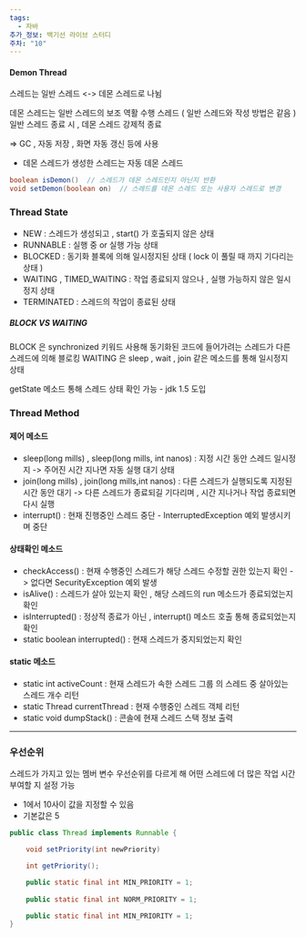 ```yaml
---
tags:
  - 자바
추가_정보: 백기선 라이브 스터디
주차: "10"
---
```

#### Demon Thread

스레드는 일반 스레드 <-> 데몬 스레드로 나뉨

데몬 스레드는 일반 스레드의 보조 역활 수행 스레드 ( 일반 스레드와 작성 방법은 같음 )
일반 스레드 종료 시 , 데몬 스레드 강제적 종료

=> GC , 자동 저장 , 화면 자동 갱신 등에 사용

- 데몬 스레드가 생성한 스레드는 자동 데몬 스레드

```java
boolean isDemon()  // 스레드가 데몬 스레드인지 아닌지 반환
void setDemon(boolean on)  // 스레드를 데몬 스레드 또는 사용자 스레드로 변경
```

### Thread State

- NEW : 스레드가 생성되고 , start() 가 호출되지 않은 상태
- RUNNABLE : 실행 중 or 실행 가능 상태
- BLOCKED : 동기화 블록에 의해 일시정지된 상태 ( lock 이 풀릴 때 까지 기다리는 상태 )
- WAITING , TIMED_WAITING : 작업 종료되지 않으나 , 실행 가능하지 않은 일시정지 상태
- TERMINATED : 스레드의 작업이 종료된 상태

##### BLOCK VS WAITING

BLOCK 은 synchronized 키워드 사용해 동기화된 코드에 들어가려는 스레드가 다른 스레드에 의해 블로킹
WAITING 은 sleep , wait , join 같은 메소드를 통해 일시정지 상태

getState 메소드 통해 스레드 상태 확인 가능 - jdk 1.5 도입

### Thread Method

#### 제어 메소드

- sleep(long mills) , sleep(long mills, int nanos) : 지정 시간 동안 스레드 일시정지
	-> 주어진 시간 지나면 자동 실행 대기 상태
- join(long mills) , join(long mills,int nanos) : 다른 스레드가 실행되도록 지정된 시간 동안 대기
	-> 다른 스레드가 종료되길 기다리며 , 시간 지나거나 작업 종료되면 다시 실행
- interrupt() : 현재 진행중인 스레드 중단 - InterruptedException 예외 발생시키며 중단

#### 상태확인 메소드

- checkAccess() : 현재 수행중인 스레드가 해당 스레드 수정할 권한 있는지 확인
	-> 없다면 SecurityException 예외 발생
- isAlive() : 스레드가 살아 있는지 확인 , 해당 스레드의 run 메소드가 종료되었는지 확인
- isInterrupted() : 정상적 종료가 아닌 , interrupt() 메소드 호출 통해 종료되었는지 확인
- static boolean interrupted() : 현재 스레드가 중지되었는지 확인 
#### static 메소드
- static int activeCount : 현재 스레드가 속한 스레드 그룹 의 스레드 중 살아있는 스레드 개수 리턴
- static Thread currentThread : 현재 수행중인 스레드 객체 리턴
- static void dumpStack() : 콘솔에 현재 스레드 스택 정보 출력
---
### 우선순위

스레드가 가지고 있는 멤버 변수
우선순위를 다르게 해 어떤 스레드에 더 많은 작업 시간 부여할 지 설정 가능

- 1에서 10사이 값을 지정할 수 있음
- 기본값은 5

```java
public class Thread implements Runnable {

	void setPriority(int newPriority)

	int getPriority();

	public static final int MIN_PRIORITY = 1;
	
	public static final int NORM_PRIORITY = 1;

	public static final int MIN_PRIORITY = 1;
}
```

